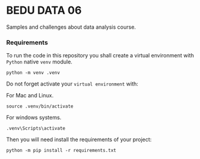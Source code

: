 # BEDU DATA 06

Samples and challenges about data analysis course.

### Requirements

To run the code in this repository you shall create a virtual environment with `Python` native `venv` module.

```
python -m venv .venv
```

Do not forget activate your `virtual environment` with:

For Mac and Linux.
```
source .venv/bin/activate
```

For windows systems.
```
.venv\Scripts\activate
```

Then you will need install the requirements of your project:

```
python -m pip install -r requirements.txt
```